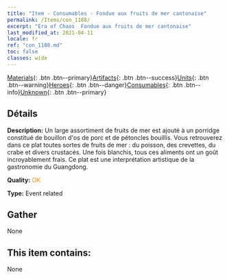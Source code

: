 ```yaml
---
title: "Item - Consumables - Fondue aux fruits de mer cantonaise"
permalink: /Items/con_1188/
excerpt: "Era of Chaos  Fondue aux fruits de mer cantonaise"
last_modified_at: 2021-04-11
locale: fr
ref: "con_1188.md"
toc: false
classes: wide
---
```

 [Materials](/fr/Items/){: .btn .btn--primary}[Artifacts](/fr/Items/Artifacts/){: .btn .btn--success}[Units](/fr/Items/Units/){: .btn .btn--warning}[Heroes](/fr/Items/Heroes/){: .btn .btn--danger}[Consumables](/fr/Items/Consumables/){: .btn .btn--info}[Unknown](/fr/Items/Unknown/){: .btn .btn--primary}

## Détails
 **Description:** Un large assortiment de fruits de mer est ajouté à un porridge constitué de bouillon d'os de porc et de pétoncles bouillis. Vous retrouverez dans ce plat toutes sortes de fruits de mer : du poisson, des crevettes, du crabe et divers crustacés. Une fois blanchis, tous ces aliments ont un goût incroyablement frais. Ce plat est une interprétation artistique de la gastronomie du Guangdong.

 **Quality:** <span style="color: #FF8C00">OK</span>

 **Type:** Event related

## Gather

  None

## This item contains:

  None

